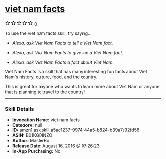 # [viet nam facts](http://alexa.amazon.com/#skills/amzn1.ask.skill.a5ac1237-9974-44a5-b824-b39a7e92fd56)
![0 stars](../../images/ic_star_border_black_18dp_1x.png)![0 stars](../../images/ic_star_border_black_18dp_1x.png)![0 stars](../../images/ic_star_border_black_18dp_1x.png)![0 stars](../../images/ic_star_border_black_18dp_1x.png)![0 stars](../../images/ic_star_border_black_18dp_1x.png) 0

To use the viet nam facts skill, try saying...

* *Alexa, ask Viet Nam Facts to tell a Viet Nam fact.*

* *Alexa, ask Viet Nam Facts to give me a Viet Nam fact.*

* *Alexa, ask Viet Nam Facts a fact about Viet Nam.*

Viet Nam Facts is a skill that has many interesting fun facts about Viet Nam's history, culture, food, and the country. 

This is great for anyone who wants to learn more about Viet Nam or anyone that is planning to travel to the country!

***

### Skill Details

* **Invocation Name:** viet nam facts
* **Category:** null
* **ID:** amzn1.ask.skill.a5ac1237-9974-44a5-b824-b39a7e92fd56
* **ASIN:** B01KGDINZO
* **Author:** MasterBo
* **Release Date:** August 16, 2016 @ 07:26:23
* **In-App Purchasing:** No
